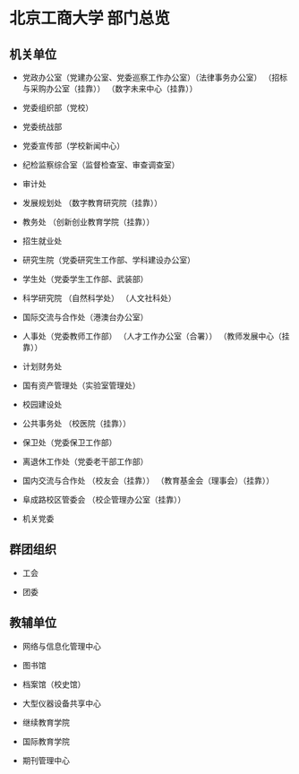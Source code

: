 # 北京工商大学 部门总览

## 机关单位

-   党政办公室（党建办公室、党委巡察工作办公室）（法律事务办公室）
    （招标与采购办公室（挂靠））
    （数字未来中心（挂靠））

-   党委组织部（党校）

-   党委统战部

-   党委宣传部（学校新闻中心）

-   纪检监察综合室（监督检查室、审查调查室）

-   审计处

-   发展规划处
    （数字教育研究院（挂靠））

-   教务处
    （创新创业教育学院（挂靠））

-   招生就业处

-   研究生院（党委研究生工作部、学科建设办公室）

-   学生处（党委学生工作部、武装部）

-   科学研究院
    （自然科学处）
    （人文社科处）

-   国际交流与合作处（港澳台办公室）

-   人事处（党委教师工作部）
    （人才工作办公室（合署））
    （教师发展中心（挂靠））

-   计划财务处

-   国有资产管理处（实验室管理处）

-   校园建设处

-   公共事务处
    （校医院（挂靠））

-   保卫处（党委保卫工作部）

-   离退休工作处（党委老干部工作部）

-   国内交流与合作处
    （校友会（挂靠））
    （教育基金会（理事会）（挂靠））

-   阜成路校区管委会
    （校企管理办公室（挂靠））

-   机关党委

## 群团组织

-   工会

-   团委

## 教辅单位

-   网络与信息化管理中心

-   图书馆

-   档案馆（校史馆）

-   大型仪器设备共享中心

-   继续教育学院

-   国际教育学院

-   期刊管理中心
